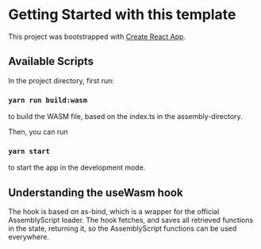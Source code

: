 # Getting Started with this template

This project was bootstrapped with [Create React App](https://github.com/facebook/create-react-app).


## Available Scripts

In the project directory, first run: 

### `yarn run build:wasm`
to build the WASM file, based on the index.ts in the assembly-directory. 

Then, you can run 
### `yarn start`
to start the app in the development mode. 

## Understanding the useWasm hook 
The hook is based on as-bind, which is a wrapper for the official AssemblyScript loader. 
The hook fetches, and saves all retrieved functions in the state, returning it, so the 
AssemblyScript functions can be used everywhere. 

